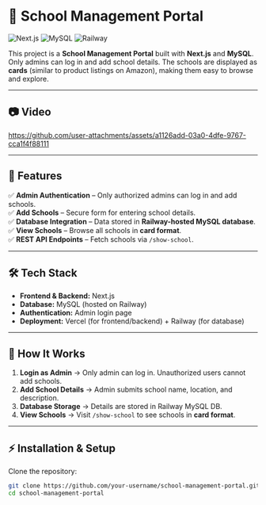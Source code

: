 # 🏫 School Management Portal  

![Next.js](https://img.shields.io/badge/Next.js-000000?style=for-the-badge&logo=nextdotjs&logoColor=white)
![MySQL](https://img.shields.io/badge/MySQL-005C84?style=for-the-badge&logo=mysql&logoColor=white)
![Railway](https://img.shields.io/badge/Railway-0B0D0E?style=for-the-badge&logo=railway&logoColor=white)

This project is a **School Management Portal** built with **Next.js** and **MySQL**.  
Only admins can log in and add school details. The schools are displayed as **cards** (similar to product listings on Amazon), making them easy to browse and explore.  

---

## 📷 Video  

https://github.com/user-attachments/assets/a1126add-03a0-4dfe-9767-cca1f4f88111

---


## 🚀 Features  
✅ **Admin Authentication** – Only authorized admins can log in and add schools.  
✅ **Add Schools** – Secure form for entering school details.  
✅ **Database Integration** – Data stored in **Railway-hosted MySQL database**.  
✅ **View Schools** – Browse all schools in **card format**.  
✅ **REST API Endpoints** – Fetch schools via `/show-school`.  

---

## 🛠️ Tech Stack  
- **Frontend & Backend:** Next.js  
- **Database:** MySQL (hosted on Railway)  
- **Authentication:** Admin login page  
- **Deployment:** Vercel (for frontend/backend) + Railway (for database)  

---

## 📌 How It Works  
1. **Login as Admin** → Only admin can log in. Unauthorized users cannot add schools.  
2. **Add School Details** → Admin submits school name, location, and description.  
3. **Database Storage** → Details are stored in Railway MySQL DB.  
4. **View Schools** → Visit `/show-school` to see schools in **card format**.  

---

## ⚡ Installation & Setup  

Clone the repository:  
```bash
git clone https://github.com/your-username/school-management-portal.git
cd school-management-portal
